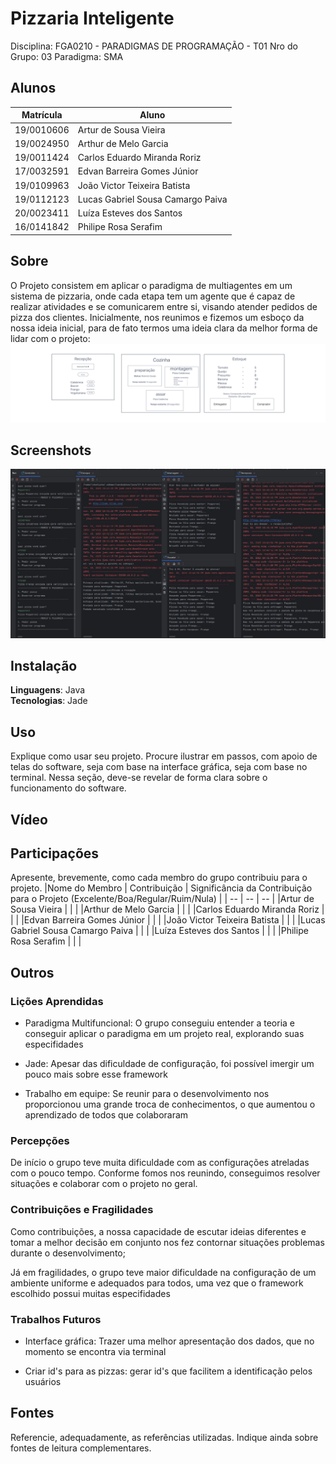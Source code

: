 # Pizzaria Inteligente
Disciplina: FGA0210 - PARADIGMAS DE PROGRAMAÇÃO - T01
Nro do Grupo: 03
Paradigma: SMA

## Alunos
| Matrícula  | Aluno                             |
| ---------- | --------------------------------- |
| 19/0010606 | Artur de Sousa Vieira             |
| 19/0024950 | Arthur de Melo Garcia             |
| 19/0011424 | Carlos Eduardo Miranda Roriz      |
| 17/0032591 | Edvan Barreira Gomes Júnior       |
| 19/0109963 | João Victor Teixeira Batista      |
| 19/0112123 | Lucas Gabriel Sousa Camargo Paiva |
| 20/0023411 | Luíza Esteves dos Santos          |
| 16/0141842 | Philipe Rosa Serafim              |

## Sobre 
O Projeto consistem em aplicar o paradigma de multiagentes em um sistema de pizzaria, onde cada etapa tem um agente que é capaz de realizar atividades e se comunicarem entre si, visando atender pedidos de pizza dos clientes.
Inicialmente, nos reunimos e fizemos um esboço da nossa ideia inicial, para de fato termos uma ideia clara da melhor forma de lidar com o projeto: 
![Diagrama](./assets/OverCooked.png)

## Screenshots
![Sistema funcionando](./assets/sistema.jpeg)

## Instalação 
**Linguagens**: Java<br>
**Tecnologias**: Jade<br>


## Uso 
Explique como usar seu projeto.
Procure ilustrar em passos, com apoio de telas do software, seja com base na interface gráfica, seja com base no terminal.
Nessa seção, deve-se revelar de forma clara sobre o funcionamento do software.

## Vídeo


## Participações
Apresente, brevemente, como cada membro do grupo contribuiu para o projeto.
|Nome do Membro | Contribuição | Significância da Contribuição para o Projeto (Excelente/Boa/Regular/Ruim/Nula) |
| -- | -- | -- |
|Artur de Sousa Vieira | |  |
|Arthur de Melo Garcia |  |  |
|Carlos Eduardo Miranda Roriz |  |  |
|Edvan Barreira Gomes Júnior |  |  |
|João Victor Teixeira Batista |  |  |
|Lucas Gabriel Sousa Camargo Paiva |  |  |
|Luíza Esteves dos Santos | |  |
|Philipe Rosa Serafim |  |  |

## Outros 
### Lições Aprendidas
- Paradigma Multifuncional: O grupo conseguiu entender a teoria e conseguir aplicar o paradigma em um projeto real, explorando suas especifidades

- Jade: Apesar das dificuldade de configuração, foi possível imergir um pouco mais sobre esse framework

- Trabalho em equipe: Se reunir para o desenvolvimento nos proporcionou uma grande troca de conhecimentos, o que aumentou o aprendizado de todos que colaboraram


### Percepções
De início o grupo teve muita dificuldade com as configurações atreladas com o pouco tempo. Conforme fomos nos reunindo, conseguimos resolver situações e colaborar com o projeto no geral.

### Contribuições e Fragilidades
Como contribuições, a nossa capacidade de escutar ideias diferentes e tomar a melhor decisão em conjunto nos fez contornar situações problemas durante o desenvolvimento;

Já em fragilidades, o grupo teve maior dificuldade na configuração de um ambiente uniforme e adequados para todos, uma vez que o framework escolhido possui muitas especifidades

### Trabalhos Futuros
- Interface gráfica: Trazer uma melhor apresentação dos dados, que no momento se encontra via terminal

- Criar id's para as pizzas: gerar id's que facilitem a identificação pelos usuários

## Fontes
Referencie, adequadamente, as referências utilizadas.
Indique ainda sobre fontes de leitura complementares.

